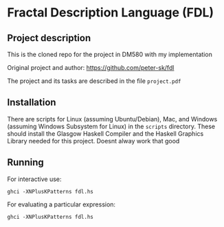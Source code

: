 # Fractal Description Language (FDL)
## Project description
This is the cloned repo for the project in DM580 with my implementation

Original project and author: https://github.com/peter-sk/fdl

The project and its tasks are described in the file `project.pdf`
## Installation
There are scripts for Linux (assuming Ubuntu/Debian), Mac, and Windows (assuming Windows Subsystem for Linux) in the `scripts` directory. These should install the Glasgow Haskell Compiler and the Haskell Graphics Library needed for this project. Doesnt alway work that good

## Running
For interactive use:
```
ghci -XNPlusKPatterns fdl.hs
```
For evaluating a particular expression:
```
ghci -XNPlusKPatterns fdl.hs
```
